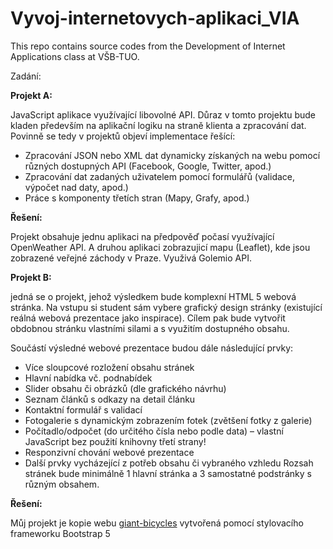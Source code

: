 # Vyvoj-internetovych-aplikaci_VIA

This repo contains source codes from the Development of Internet Applications class at VŠB-TUO.

Zadání: 

**Projekt A:**

JavaScript aplikace využívající libovolné API. Důraz v tomto projektu bude kladen
především na aplikační logiku na straně klienta a zpracování dat. Povinně se tedy v
projektů objeví implementace řešící:

- Zpracování JSON nebo XML dat dynamicky získaných na webu pomocí různých
dostupných API (Facebook, Google, Twitter, apod.)
- Zpracování dat zadaných uživatelem pomocí formulářů (validace, výpočet nad
daty, apod.)
- Práce s komponenty třetích stran (Mapy, Grafy, apod.)

**Řešení:**

Projekt obsahuje jednu aplikaci na předpověď počasí využívající OpenWeather API. A druhou aplikaci zobrazujicí mapu (Leaflet), kde jsou zobrazené veřejné záchody v Praze. Využivá Golemio API.


**Projekt B:**

jedná se o projekt, jehož výsledkem bude komplexní HTML 5 webová stránka.
Na vstupu si student sám vybere grafický design stránky (existující reálná webová
prezentace jako inspirace). Cílem pak bude vytvořit obdobnou stránku vlastními silami a
s využitím dostupného obsahu.

Součástí výsledné webové prezentace budou dále následující prvky:
- Více sloupcové rozložení obsahu stránek
- Hlavní nabídka vč. podnabídek
- Slider obsahu či obrázků (dle grafického návrhu)
- Seznam článků s odkazy na detail článku
- Kontaktní formulář s validací
- Fotogalerie s dynamickým zobrazením fotek (zvětšení fotky z galerie)
- Počítadlo/odpočet (do určitého čísla nebo podle data) – vlastní JavaScript bez
použití knihovny třetí strany!
- Responzivní chování webové prezentace
- Další prvky vycházející z potřeb obsahu či vybraného vzhledu
Rozsah stránek bude minimálně 1 hlavní stránka a 3 samostatné podstránky s různým
obsahem. 


**Řešení:**

Můj projekt je kopie webu [giant-bicycles](https://giant-bicycles.com/cz) vytvořená pomocí stylovacího frameworku Bootstrap 5
